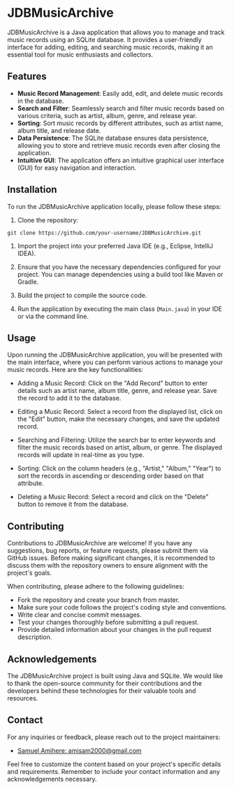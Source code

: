 # JDBMusicArchive

JDBMusicArchive is a Java application that allows you to manage and track music records using an SQLite database. It provides a user-friendly interface for adding, editing, and searching music records, making it an essential tool for music enthusiasts and collectors.

## Features

- **Music Record Management**: Easily add, edit, and delete music records in the database.
- **Search and Filter**: Seamlessly search and filter music records based on various criteria, such as artist, album, genre, and release year.
- **Sorting**: Sort music records by different attributes, such as artist name, album title, and release date.
- **Data Persistence**: The SQLite database ensures data persistence, allowing you to store and retrieve music records even after closing the application.
- **Intuitive GUI**: The application offers an intuitive graphical user interface (GUI) for easy navigation and interaction.

## Installation

To run the JDBMusicArchive application locally, please follow these steps:

1. Clone the repository:

```shell
git clone https://github.com/your-username/JDBMusicArchive.git
```
1.    Import the project into your preferred Java IDE (e.g., Eclipse, IntelliJ IDEA).

2.    Ensure that you have the necessary dependencies configured for your project. You can manage dependencies using a build tool like Maven or Gradle.

3.    Build the project to compile the source code.

4.    Run the application by executing the main class (`Main.java`) in your IDE or via the command line.

## Usage

Upon running the JDBMusicArchive application, you will be presented with the main interface, where you can perform various actions to manage your music records. Here are the key functionalities:

- Adding a Music Record: Click on the "Add Record" button to enter details such as artist name, album title, genre, and release year. Save the record to add it to the database.

- Editing a Music Record: Select a record from the displayed list, click on the "Edit" button, make the necessary changes, and save the updated record.

- Searching and Filtering: Utilize the search bar to enter keywords and filter the music records based on artist, album, or genre. The displayed records will update in real-time as you type.

- Sorting: Click on the column headers (e.g., "Artist," "Album," "Year") to sort the records in ascending or descending order based on that attribute.

- Deleting a Music Record: Select a record and click on the "Delete" button to remove it from the database.

## Contributing

Contributions to JDBMusicArchive are welcome! If you have any suggestions, bug reports, or feature requests, please submit them via GitHub issues. Before making significant changes, it is recommended to discuss them with the repository owners to ensure alignment with the project's goals.

When contributing, please adhere to the following guidelines:

- Fork the repository and create your branch from master.
- Make sure your code follows the project's coding style and conventions.
- Write clear and concise commit messages.
- Test your changes thoroughly before submitting a pull request.
- Provide detailed information about your changes in the pull request description.

## Acknowledgements

The JDBMusicArchive project is built using Java and SQLite. We would like to thank the open-source community for their contributions and the developers behind these technologies for their valuable tools and resources.

## Contact

For any inquiries or feedback, please reach out to the project maintainers:

- [Samuel Amihere: amisam2000@gmail.com](https://github.com/SamuelAmihere)


Feel free to customize the content based on your project's specific details and requirements. Remember to include your contact information and any acknowledgements necessary.
